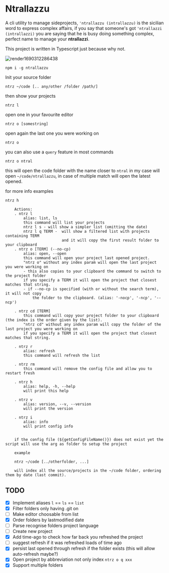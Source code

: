 # Ntrallazzu

A cli utility to manage sideprojects, `'ntrallazzu (intrallazzu)` is the sicilian word to express complex affairs, if you say that someone's got `'ntrallazzi (intrallazzi)` you are saying that he is busy doing something complex, perfect name to manage your **ntrallazzi**.

This project is written in Typescript just because why not.

![render1690312286438](https://github.com/vikkio88/ntrallazzu/assets/248805/8e1a7c71-1054-479a-a6d7-da87f0029f09)

```
npm i -g ntrallazzu
```

Init your source folder
```
ntrz ~/code [.. any/other /folder /path/]
```

then show your projects
```
ntrz l
```

open one in your favourite editor
```
ntrz o [somestring]
```

open again the last one you were working on
```
ntrz o
```

you can also use a `query` feature in most commands
```
ntrz o ntral
```
this will open the code folder with the name closer to `ntral` in my case will open `~/code/ntrallazzu`, in case of multiple match will open the latest opened.


for more info examples
```
ntrz h
```

```
    Actions:
    . ntrz l
        alias: list, ls
        this command will list your projects
        ntrz l s - will show a simpler list (omitting the date)
        ntrz l q TERM -  will show a filtered list with projects containing TERM
                         and it will copy the first result folder to your clipboard
    . ntrz o [TERM] (--no-cp)
        alias: open, --open
        this command will open your project last opened project.
        "ntrz o" without any index param will open the last project you were working on
        - this also copies to your clipboard the command to switch to the project folder
        if you specify a TERM it will open the project that closest matches that string.
        - if --no-cp is specified (with or without the search term), it will not copy
            the folder to the clipboard. (alias: '-nocp', '-ncp', '--ncp')
    
    . ntrz cd [TERM]
        this command will copy your project folder to your clipboard (the index is the order given by the list).
        "ntrz cd" without any index param will copy the folder of the last project you were working on
        if you specify a TERM it will open the project that closest matches that string.

    . ntrz r
        alias: refresh
        this command will refresh the list

    . ntrz rm
        this command will remove the config file and allow you to restart fresh
    
    . ntrz h
        alias: help, -h, --help
        will print this help
    
    . ntrz v
        alias: version, --v, --version
        will print the version
    
    . ntrz i
        alias: info
        will print config info
    
    
    if the config file (${getConfigFileName()}) does not exist yet the script will use the arg as folder to setup the project

    example

    ntrz ~/code [../otherfolder, ...]

    will index all the source/projects in the ~/code folder, ordering them by date (last commit).
```

## TODO
- [x] Implement aliases `l` == `ls` == `list`
- [x] Filter folders only having .git on
- [ ] Make editor choosable from list
- [x] Order folders by lastmodified date
- [ ] Parse recognise folders project language
- [ ] Create new project
- [x] Add time-ago to check how far back you refreshed the project
- [ ] suggest refresh if it was refreshed loads of time ago
- [x] persist last opened through refresh if the folder exists (this will allow auto-refresh maybe?)
- [x] Open project by abbreviation not only index `ntrz o q xxx`
- [x] Support multiple folders
